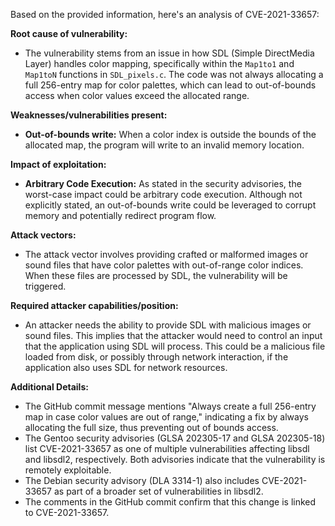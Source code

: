 Based on the provided information, here's an analysis of CVE-2021-33657:

**Root cause of vulnerability:**
- The vulnerability stems from an issue in how SDL (Simple DirectMedia Layer) handles color mapping, specifically within the `Map1to1` and `Map1toN` functions in `SDL_pixels.c`.  The code was not always allocating a full 256-entry map for color palettes, which can lead to out-of-bounds access when color values exceed the allocated range.

**Weaknesses/vulnerabilities present:**
- **Out-of-bounds write:** When a color index is outside the bounds of the allocated map, the program will write to an invalid memory location.

**Impact of exploitation:**
- **Arbitrary Code Execution:** As stated in the security advisories, the worst-case impact could be arbitrary code execution. Although not explicitly stated, an out-of-bounds write could be leveraged to corrupt memory and potentially redirect program flow.

**Attack vectors:**
- The attack vector involves providing crafted or malformed images or sound files that have color palettes with out-of-range color indices. When these files are processed by SDL, the vulnerability will be triggered.

**Required attacker capabilities/position:**
- An attacker needs the ability to provide SDL with malicious images or sound files. This implies that the attacker would need to control an input that the application using SDL will process. This could be a malicious file loaded from disk, or possibly through network interaction, if the application also uses SDL for network resources.

**Additional Details:**
- The GitHub commit message mentions "Always create a full 256-entry map in case color values are out of range," indicating a fix by always allocating the full size, thus preventing out of bounds access.
- The Gentoo security advisories (GLSA 202305-17 and GLSA 202305-18) list CVE-2021-33657 as one of multiple vulnerabilities affecting libsdl and libsdl2, respectively. Both advisories indicate that the vulnerability is remotely exploitable.
- The Debian security advisory (DLA 3314-1) also includes CVE-2021-33657 as part of a broader set of vulnerabilities in libsdl2.
- The comments in the GitHub commit confirm that this change is linked to CVE-2021-33657.